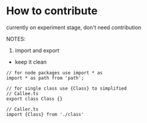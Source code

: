 How to contribute
=================

currently on experiment stage, don't need contribution

NOTES:
1. import and export
  - keep it clean
```JS
// for node packages use import * as
import * as path from 'path';

// for single class use {Class} to simplified
// Callee.ts
export class Class {}

// Caller.ts
import {Class} from './class'
```
